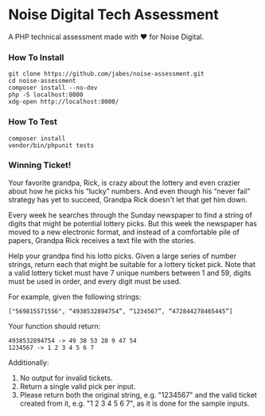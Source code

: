 # Noise Digital Tech Assessment

A PHP technical assessment made with ❤ for Noise Digital.

### How To Install

```
git clone https://github.com/jabes/noise-assessment.git
cd noise-assessment
composer install --no-dev
php -S localhost:8000
xdg-open http://localhost:8000/
```

### How To Test

```
composer install
vendor/bin/phpunit tests
```

### Winning Ticket!

Your favorite grandpa, Rick, is crazy about the lottery and even crazier about how he picks his “lucky” numbers. And even though his “never fail” strategy has yet to succeed, Grandpa Rick doesn't let that get him down.

Every week he searches through the Sunday newspaper to find a string of digits that might be potential lottery picks. But this week the newspaper has moved to a new electronic format, and instead of a comfortable pile of papers, Grandpa Rick receives a text file with the stories.

Help your grandpa find his lotto picks. Given a large series of number strings, return each that might be suitable for a lottery ticket pick. Note that a valid lottery ticket must have 7 unique numbers between 1 and 59, digits must be used in order, and every digit must be used.

For example, given the following strings:

```
["569815571556", “4938532894754”, “1234567”, “472844278465445”]
```

Your function should return:

```
4938532894754 -> 49 38 53 28 9 47 54
1234567 -> 1 2 3 4 5 6 7
```

Additionally:

1) No output for invalid tickets.
2) Return a single valid pick per input.
3) Please return both the original string, e.g. "1234567" and the valid ticket created from it, e.g. "1 2 3 4 5 6 7", as it is done for the sample inputs.

